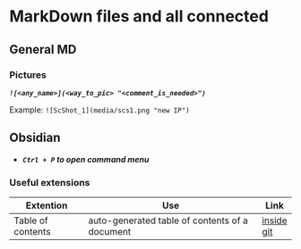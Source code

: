 # MarkDown files and all connected 

## General MD

### Pictures
***`![<any_name>](<way_to_pic> "<comment_is_needed>")`***   


Example: 
`![ScShot_1](media/scs1.png "new IP")`


## Obsidian

* ***`Ctrl + P` to open command menu***

### Useful extensions

| Extention         | Use                                            | Link                                                                                                                     |
| ----------------- | ---------------------------------------------- | ------------------------------------------------------------------------------------------------------------------------ |
| Table of contents | auto-generated table of contents of a document | [inside](obsidian://show-plugin?id=obsidian-plugin-toc)<br>[git](https://github.com/hipstersmoothie/obsidian-plugin-toc) |


